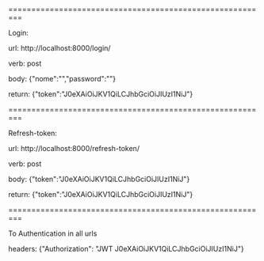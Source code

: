 =========================================================

Login:

url: http://localhost:8000/login/

verb: post

body: {"nome":"","password":""}

return: {"token":"J0eXAiOiJKV1QiLCJhbGciOiJIUzI1NiJ"}

=========================================================

Refresh-token:

url: http://localhost:8000/refresh-token/

verb: post

body: {"token":"J0eXAiOiJKV1QiLCJhbGciOiJIUzI1NiJ"}

return: {"token":"J0eXAiOiJKV1QiLCJhbGciOiJIUzI1NiJ"}

=========================================================


To Authentication in all urls

headers: {"Authorization": "JWT J0eXAiOiJKV1QiLCJhbGciOiJIUzI1NiJ"}